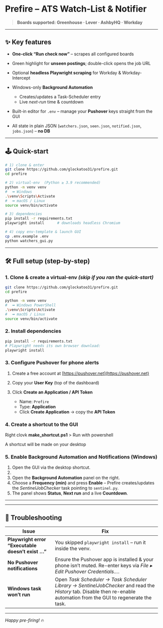 # Prefire – ATS Watch-List & Notifier

> **Boards supported:** **Greenhouse · Lever · AshbyHQ · Workday**

---

## ✨ Key features

* **One-click “Run check now”** – scrapes all configured boards
* Green highlight for **unseen postings**; double-click opens the job URL
* Optional **headless Playwright scraping** for Workday & Workday-Intercept
* Windows-only **Background Automation**

  * Creates/updates a Task-Scheduler entry
  * Live *next-run* time & countdown
* Built-in editor for `.env` – manage your **Pushover** keys straight from the GUI
* All state in plain JSON (`watchers.json`, `seen.json`, `notified.json`, `jobs.json`) – **no DB**

---

## 🕹️ Quick-start

```bash
# 1) clone & enter
git clone https://github.com/glockatoo31/prefire.git
cd prefire

# 2) virtual-env  (Python ≥ 3.9 recommended)
python -m venv venv
#  ➟ Windows
.\venv\Scripts\Activate
#  ➟ macOS / Linux
source venv/bin/activate

# 3) dependencies
pip install -r requirements.txt
playwright install      # downloads headless Chromium

# 4) copy env-template & launch GUI
cp .env.example .env
python watchers_gui.py
```

---

## 🛠️ Full setup (step-by-step)

### 1. Clone & create a virtual-env   *(skip if you ran the quick-start)*

```bash
git clone https://github.com/glockatoo31/prefire.git
cd prefire

python -m venv venv
#  ➟ Windows PowerShell
.\venv\Scripts\Activate
#  ➟ macOS / Linux
source venv/bin/activate
```

### 2. Install dependencies

```bash
pip install -r requirements.txt
# Playwright needs its own browser download:
playwright install
```

### 3. Configure **Pushover** for phone alerts

1. Create a free account at [https://pushover.net](https://pushover.net)

2. Copy your **User Key** (top of the dashboard)

3. Click **Create an Application / API Token**

   * Name: `Prefire`
   * Type: **Application**
   * Click **Create Application** → copy the **API Token**


### 4. Create a shortcut to the GUI

Right clovk **make_shortcut.ps1** > Run with powershell

A shortcut will be made on your desktop

### 5. Enable Background Automation and Notifications (Windows)

1.  Open the GUI via the desktop shortcut.
2.  
3.  Open the **Background Automation** panel on the right.
4. Choose a **Frequency (min)** and press **Enable** – Prefire creates/updates the
   *SentinelJobChecker* task pointing to `sentinel.py`.
5. The panel shows **Status**, **Next run** and a live **Countdown**.

---


---

## 🤔 Troubleshooting

| Issue                                             | Fix                                                                                                                                                                    |
| ------------------------------------------------- | ---------------------------------------------------------------------------------------------------------------------------------------------------------------------- |
| **Playwright error “Executable doesn’t exist …”** | You skipped `playwright install` – run it inside the venv.                                                                                                             |
| **No Pushover notifications**                     | Ensure the Pushover app is installed & your phone isn’t muted. Re-enter keys via *File ▸ Edit Pushover Credentials…*.                                                  |
| **Windows task won’t run**                        | Open *Task Scheduler → Task Scheduler Library → SentinelJobChecker* and read the *History* tab. Disable then re-enable automation from the GUI to regenerate the task. |

---

*Happy pre-firing!* 🔥
